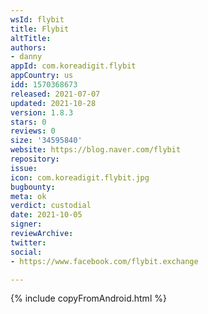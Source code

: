 ```yaml
---
wsId: flybit
title: Flybit
altTitle: 
authors:
- danny
appId: com.koreadigit.flybit
appCountry: us
idd: 1570368673
released: 2021-07-07
updated: 2021-10-28
version: 1.8.3
stars: 0
reviews: 0
size: '34595840'
website: https://blog.naver.com/flybit
repository: 
issue: 
icon: com.koreadigit.flybit.jpg
bugbounty: 
meta: ok
verdict: custodial
date: 2021-10-05
signer: 
reviewArchive: 
twitter: 
social:
- https://www.facebook.com/flybit.exchange

---
```


{% include copyFromAndroid.html %}
